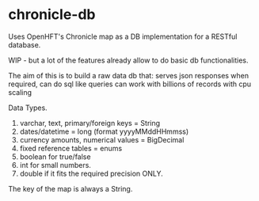 # chronicle-db
Uses OpenHFT's Chronicle map as a DB implementation for a RESTful database.

WIP - but a lot of the features already allow to do basic db functionalities.

The aim of this is to build a raw data db that:
serves json responses when required,
can do sql like queries
can work with billions of records with cpu scaling

Data Types.
1. varchar, text, primary/foreign keys = String
2. dates/datetime = long (format yyyyMMddHHmmss)
3. currency amounts, numerical values = BigDecimal
4. fixed reference tables = enums
5. boolean for true/false
6. int for small numbers.
7. double if it fits the required precision ONLY.

The key of the map is always a String.